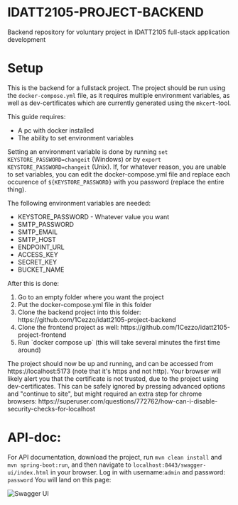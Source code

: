 # IDATT2105-PROJECT-BACKEND
Backend repository for voluntary project in IDATT2105 full-stack application development

# Setup
This is the backend for a fullstack project. The project should be run using the `docker-compose.yml` file, as it requires multiple environment variables, as well as dev-certificates which are currently generated using the `mkcert`-tool. 

This guide requires:
<ul>
  <li>A pc with docker installed</li>
  <li>The ability to set environment variables</li>
</ul>

Setting an environment variable is done by running `set KEYSTORE_PASSWORD=changeit` (Windows) or by `export KEYSTORE_PASSWORD=changeit` (Unix). If, for whatever reason, you are unable to set variables, you can edit the docker-compose.yml file and replace each occurence of `${KEYSTORE_PASSWORD}` with you password (replace the entire thing). 

The following environment variables are needed:
<ul>
  <li>KEYSTORE_PASSWORD - Whatever value you want</li>
  <li>SMTP_PASSWORD</li>
  <li>SMTP_EMAIL</li>
  <li>SMTP_HOST</li>
  <li>ENDPOINT_URL</li>
  <li>ACCESS_KEY</li>
  <li>SECRET_KEY</li>
  <li>BUCKET_NAME</li>
</ul>

After this is done:
<ol>
  <li>Go to an empty folder where you want the project</li>
  <li>Put the docker-compose.yml file in this folder</li>
  <li>Clone the backend project into this folder: https://github.com/1Cezzo/idatt2105-project-backend</li>
  <li>Clone the frontend project as well: https://github.com/1Cezzo/idatt2105-project-frontend</li>
  <li>Run `docker compose up` (this will take several minutes the first time around)</li>
</ol>
The project should now be up and running, and can be accessed from https://localhost:5173 (note that it's https and not http). Your browser will likely alert you that the certificate is not trusted, due to the project using dev-certificates. This can be safely ignored by pressing advanced options and "continue to site", but might required an extra step for chrome browsers: https://superuser.com/questions/772762/how-can-i-disable-security-checks-for-localhost

# API-doc:
For API documentation, download the project, run `mvn clean install` and `mvn spring-boot:run`, and then navigate to `localhost:8443/swagger-ui/index.html` in your browser. Log in with username:`admin` and password: `password` You will land on this page:

![Swagger UI](https://github.com/1Cezzo/idatt2105-project-backend/assets/111747340/36e9da03-c618-436f-b4da-0417027b927a)

